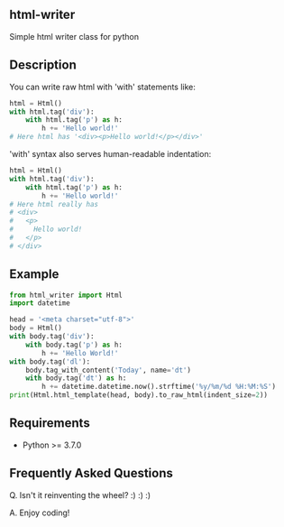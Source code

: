 html-writer
---

Simple html writer class for python


## Description

You can write raw html with 'with' statements like:
```python
html = Html()
with html.tag('div'):
    with html.tag('p') as h:
        h += 'Hello world!'
# Here html has '<div><p>Hello world!</p></div>'
``` 

'with' syntax also serves human-readable indentation:
```python
html = Html()
with html.tag('div'):
    with html.tag('p') as h:
        h += 'Hello world!'
# Here html really has 
# <div>
#   <p>
#     Hello world!
#   </p>
# </div>
``` 


## Example
```python
from html_writer import Html
import datetime

head = '<meta charset="utf-8">'
body = Html()
with body.tag('div'):
    with body.tag('p') as h:
        h += 'Hello World!'
with body.tag('dl'):
    body.tag_with_content('Today', name='dt')
    with body.tag('dt') as h:
        h += datetime.datetime.now().strftime('%y/%m/%d %H:%M:%S')
print(Html.html_template(head, body).to_raw_html(indent_size=2))
```

## Requirements
- Python >= 3.7.0

## Frequently Asked Questions

Q. Isn't it reinventing the wheel? :) :) :)

A. Enjoy coding!
